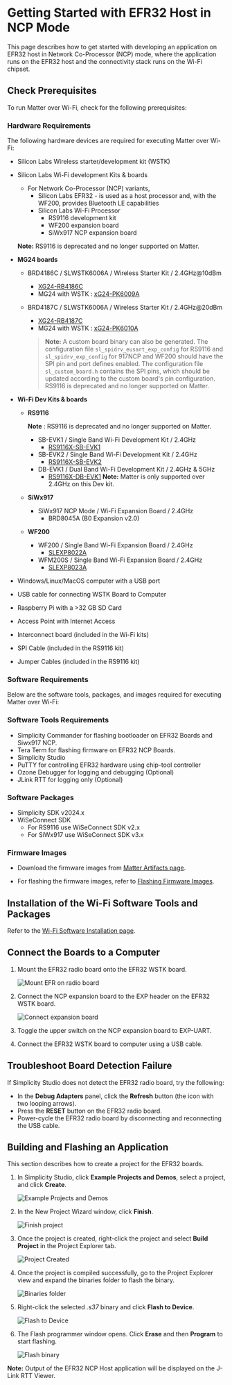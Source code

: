 # Getting Started with EFR32 Host in NCP Mode

This page describes how to get started with developing an application on EFR32 host in Network Co-Processor (NCP) mode, where the application runs on the EFR32 host and the connectivity stack runs on the Wi-Fi chipset.

## Check Prerequisites

To run Matter over Wi-Fi, check for the following prerequisites:

### Hardware Requirements

The following hardware devices are required for executing Matter over Wi-Fi:

- Silicon Labs Wireless starter/development kit (WSTK)
- Silicon Labs Wi-Fi development Kits & boards
  - For Network Co-Processor (NCP) variants,
    - Silicon Labs EFR32 - is used as a host processor and, with the WF200, provides Bluetooth LE capabilities
    - Silicon Labs Wi-Fi Processor
      - RS9116 development kit
      - WF200 expansion board
      - SiWx917 NCP expansion board

  **Note:** RS9116 is deprecated and no longer supported on Matter.

- **MG24 boards**

  - BRD4186C / SLWSTK6006A / Wireless Starter Kit / 2.4GHz@10dBm
    - [XG24-RB4186C](https://www.silabs.com/development-tools/wireless/xg24-rb4186c-efr32xg24-wireless-gecko-radio-board)
    - MG24 with WSTK : [xG24-PK6009A](https://www.silabs.com/development-tools/wireless/efr32xg24-pro-kit-10-dbm?tab=overview)
  - BRD4187C / SLWSTK6006A / Wireless Starter Kit / 2.4GHz@20dBm
    - [XG24-RB4187C](https://www.silabs.com/development-tools/wireless/xg24-rb4187c-efr32xg24-wireless-gecko-radio-board)
    - MG24 with WSTK : [xG24-PK6010A](https://www.silabs.com/development-tools/wireless/efr32xg24-pro-kit-20-dbm?tab=overview)
  
    >**Note:** A custom board binary can also be generated. The configuration file `sl_spidrv_eusart_exp_config` for RS9116 and `sl_spidrv_exp_config` for 917NCP and WF200 should have the SPI pin and port defines enabled. The configuration file `sl_custom_board.h` contains the SPI pins, which should be updated according to the custom board's pin configuration. RS9116 is deprecated and no longer supported on Matter.

- **Wi-Fi Dev Kits & boards**

  - **RS9116**

    **Note** : RS9116 is deprecated and no longer supported on Matter.
    - SB-EVK1 / Single Band Wi-Fi Development Kit / 2.4GHz
      - [RS9116X-SB-EVK1](https://www.silabs.com/development-tools/wireless/wi-fi/rs9116x-sb-evk-development-kit)
    - SB-EVK2 / Single Band Wi-Fi Development Kit / 2.4GHz
      - [RS9116X-SB-EVK2](https://www.silabs.com/development-tools/wireless/wi-fi/rs9116x-sb-evk2-development-kit)
    - DB-EVK1 / Dual Band Wi-Fi Development Kit / 2.4GHz & 5GHz
      - [RS9116X-DB-EVK1](https://www.silabs.com/development-tools/wireless/wi-fi/rs9116x-db-evk-development-kit)
        **Note:** Matter is only supported over 2.4GHz on this Dev kit.
  - **SiWx917**
    - SiWx917 NCP Mode / Wi-Fi Expansion Board / 2.4GHz
      - BRD8045A (B0 Expansion v2.0)
  - **WF200**
    - WF200 / Single Band Wi-Fi Expansion Board / 2.4GHz
      - [SLEXP8022A](https://www.silabs.com/development-tools/wireless/wi-fi/wf200-wifi-expansion-kit)
    - WFM200S / Single Band Wi-Fi Expansion Board / 2.4GHz
      - [SLEXP8023A](https://www.silabs.com/development-tools/wireless/wi-fi/wfm200-wifi-expansion-kit)

- Windows/Linux/MacOS computer with a USB port
- USB cable for connecting WSTK Board to Computer
- Raspberry Pi with a >32 GB SD Card
- Access Point with Internet Access
- Interconnect board (included in the Wi-Fi kits)
- SPI Cable (included in the RS9116 kit)
- Jumper Cables (included in the RS9116 kit)
  
### Software Requirements

Below are the software tools, packages, and images required for executing Matter over Wi-Fi:

### Software Tools Requirements

- Simplicity Commander for flashing bootloader on EFR32 Boards and Siwx917 NCP.
- Tera Term for flashing firmware on EFR32 NCP Boards.
- Simplicity Studio
- PuTTY for controlling EFR32 hardware using chip-tool controller
- Ozone Debugger for logging and debugging (Optional)
- JLink RTT for logging only (Optional)

### Software Packages

- Simplicity SDK v2024.x
- WiSeConnect SDK
  - For RS9116 use WiSeConnect SDK v2.x
  - For SiWx917 use WiSeConnect SDK v3.x

### Firmware Images

- Download the firmware images from [Matter Artifacts page](/matter/{build-docspace-version}/matter-prerequisites/matter-artifacts).

- For flashing the firmware images, refer to [Flashing Firmware Images](/matter/{build-docspace-version}/matter-wifi-run-demo/loading-firmware-for-ncp-and-soc-boards).

## Installation of the Wi-Fi Software Tools and Packages

Refer to the [Wi-Fi Software Installation page](./software-installation).

## Connect the Boards to a Computer

1. Mount the EFR32 radio board onto the EFR32 WSTK board.

    ![Mount EFR on radio board](images/mount-efr32.png)

2. Connect the NCP expansion board to the EXP header on the EFR32 WSTK board.

    ![Connect expansion board](images/mount-expansion.png)

3. Toggle the upper switch on the NCP expansion board to EXP-UART.
4. Connect the EFR32 WSTK board to computer using a USB cable.

## Troubleshoot Board Detection Failure

If Simplicity Studio does not detect the EFR32 radio board, try the following:

- In the **Debug Adapters** panel, click the **Refresh** button (the icon with two looping arrows).
- Press the **RESET** button on the EFR32 radio board.
- Power-cycle the EFR32 radio board by disconnecting and reconnecting the USB cable.

## Building and Flashing an Application

This section describes how to create a project for the EFR32 boards.

1. In Simplicity Studio, click **Example Projects and Demos**, select a project, and click **Create**.

   ![Example Projects and Demos](images/create-project-select-efx-example.png)

2. In the New Project Wizard window, click **Finish**.

   ![Finish project](images/create-project-click-finish.png)

3. Once the project is created, right-click the project and select **Build Project** in the Project Explorer tab.

    ![Project Created](images/project-created-efx32.png)

4. Once the project is compiled successfully, go to the Project Explorer view and expand the binaries folder to flash the binary.

    ![Binaries folder](images/select-binary-to-flash-efx32.png)

5. Right-click the selected *.s37* binary and click **Flash to Device**.

    ![Flash to Device](images/siwx917-soc-flashtodevice.png)

6. The Flash programmer window opens. Click **Erase** and then **Program** to start flashing.

    ![Flash binary](images/flash-binary-to-efx32-device.png)

**Note:** Output of the EFR32 NCP Host application will be displayed on the J-Link RTT Viewer.
